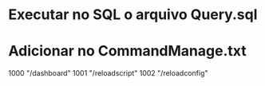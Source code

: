# Executar no SQL o arquivo Query.sql

# Adicionar no CommandManage.txt
1000      "/dashboard"
1001      "/reloadscript"
1002      "/reloadconfig"